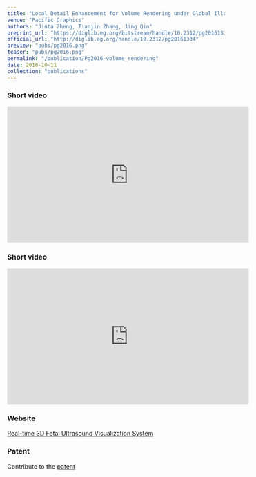 ```yaml
---
title: "Local Detail Enhancement for Volume Rendering under Global Illumination"
venue: "Pacific Graphics"
authors: "Jinta Zheng, Tianjin Zhang, Jing Qin"
preprint_url: "https://diglib.eg.org/bitstream/handle/10.2312/pg20161334/045-050.pdf"
official_url: "http://diglib.eg.org/handle/10.2312/pg20161334"
preview: "pubs/pg2016.png"
teaser: "pubs/pg2016.png"
permalink: "/publication/Pg2016-volume_rendering"
date: 2016-10-11
collection: "publications"
---
```

### Short video

<iframe width="560" height="315" src="https://www.youtube.com/embed/twmVqVWMDEA" title="YouTube video player" frameborder="0" allow="accelerometer; autoplay; clipboard-write; encrypted-media; gyroscope; picture-in-picture; web-share" allowfullscreen></iframe>

### Short video

<iframe width="560" height="315" src="https://www.youtube.com/embed/OPemdiy9mNE" title="YouTube video player" frameborder="0" allow="accelerometer; autoplay; clipboard-write; encrypted-media; gyroscope; picture-in-picture; web-share" allowfullscreen></iframe>

### Website
<a href="https://www.polyu.edu.hk/kteo/knowledge-transfer/innovations-and-technologies/technology-search/3-biotech-and-healthcare/3_sn_09_0418/">Real-time 3D Fetal Ultrasound Visualization System</a>

### Patent
Contribute to the <a href="https://patents.google.com/patent/US10976434B2">patent</a>
